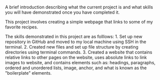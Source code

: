 A brief introduction describing what the current project is and what skills you will have demonstrated once you have completed it.

This project involves creating a simple webpage that links to some of my favorite recipes. 

The skills demonstrated in this project are as folllows:
        1. Set up new repository in GitHub and moved to my local machine using SSH in the terminal.
        2. Created new files and set up file structure by creating directories using terminal commands.
        3. Created a website that contains relative links to other pages on the website, uses absolute links to link images to website, and contains elements such as: headings, paragraphs, ordered and unordered lists, image, anchor, and what is known as the "boilerplate" elements.
